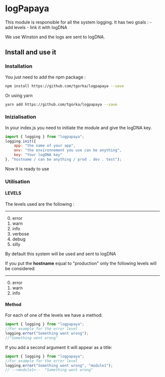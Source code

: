 # logPapaya

This module is responsible for all the system logging.
It has two goals : 
    - add levels
    - link it with logDNA

We use Winston and the logs are sent to logDNA.

## Install and use it

### Installation

You just need to add the npm package :
```bash
npm install https://github.com/tgorka/logpapaya --save
```

Or using yarn 
```bash
yarn add https://github.com/tgorka/logpapaya --save
```

### Inizialisation

In your index.js you need to initiate the module and give the logDNA key.
```javascript
import { logging } from "logpapaya";
logging.init({
    app: "the name of your app",
    env: "the environnement you use can be anything",
    key: "Your logDNA key"
}, "hostname / can be anything / prod . dev . test");
```

Now it is ready to use


### Utilisation

#### LEVELS

The levels used are the following : 
***
0. error
1. warn
2. info 
3. verbose
4. debug
5. silly

By default this system will be used and sent to logDNA

If you put the **hostname** equal to "production" only the following levels will be considered: 
***
0. error
1. warn
2. info

#### Method

For each of one of the levels we have a method: 
```javascript
import { logging } from "logpapaya";
//For example for the error level
logging.error("Something went wrong");
//"Something went wrong"
```

If you add a second argument it will appear as a title:
```javascript
import { logging } from "logpapaya";
//For example for the error level
logging.error("Something went wrong", "module1");
// -->module1<--  "Something went wrong"
```